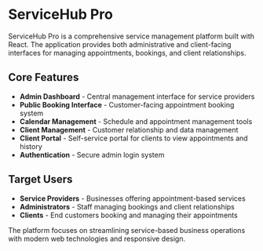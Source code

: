 # ServiceHub Pro

ServiceHub Pro is a comprehensive service management platform built with React. The application provides both administrative and client-facing interfaces for managing appointments, bookings, and client relationships.

## Core Features

- **Admin Dashboard** - Central management interface for service providers
- **Public Booking Interface** - Customer-facing appointment booking system
- **Calendar Management** - Schedule and appointment management tools
- **Client Management** - Customer relationship and data management
- **Client Portal** - Self-service portal for clients to view appointments and history
- **Authentication** - Secure admin login system

## Target Users

- **Service Providers** - Businesses offering appointment-based services
- **Administrators** - Staff managing bookings and client relationships  
- **Clients** - End customers booking and managing their appointments

The platform focuses on streamlining service-based business operations with modern web technologies and responsive design.